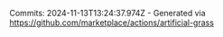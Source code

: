 Commits: 2024-11-13T13:24:37.974Z - Generated via https://github.com/marketplace/actions/artificial-grass
<br>
